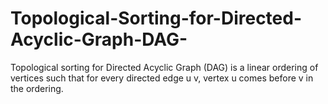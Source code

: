 # Topological-Sorting-for-Directed-Acyclic-Graph-DAG-
Topological sorting for Directed Acyclic Graph (DAG) is a linear ordering of vertices such that for every directed edge  u v, vertex u comes before v in the ordering.
